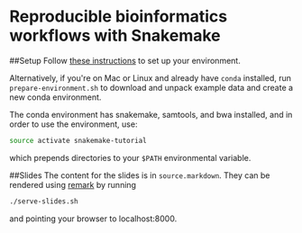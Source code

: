 # Reproducible bioinformatics workflows with Snakemake

##Setup
Follow [these
instructions](https://htmlpreview.github.io/?https://bitbucket.org/johanneskoester/snakemake/raw/master/snakemake-tutorial.html) to set up your environment.

Alternatively, if you're on Mac or Linux and already have `conda` installed,
run `prepare-environment.sh` to download and unpack example data and create
a new conda environment.

The conda environment has snakemake, samtools, and bwa installed, and in order to use the environment, use:

```bash
source activate snakemake-tutorial
```

which prepends directories to your `$PATH` environmental variable.

##Slides
The content for the slides is in `source.markdown`. They can be rendered using [remark](https://github.com/gnab/remark/wiki) by running

```bash
./serve-slides.sh
```

and pointing your browser to localhost:8000.

